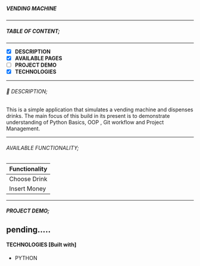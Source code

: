 ##### VENDING MACHINE

------------

##### TABLE OF CONTENT;

------------

- [x] **DESCRIPTION**
- [x] **AVAILABLE PAGES**
- [ ] **PROJECT DEMO**
- [x] **TECHNOLOGIES**

------------

###### :page_facing_up: DESCRIPTION;
This is a simple application that simulates a vending machine and dispenses drinks.
The main focus of this build in its present is to demonstrate understanding of Python Basics, OOP , Git workflow and Project Management.

------------

###### AVAILABLE FUNCTIONALITY;

| Functionality|
| ------------ | 
| Choose Drink | 
| Insert Money |

------------

##### PROJECT DEMO;

pending.....
------------

#### TECHNOLOGIES [Built with] 
- PYTHON

